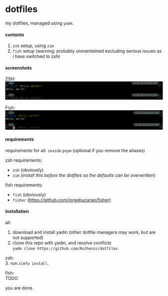 # dotfiles
my dotfiles, managed using `yadm`.  

#### contents
1. `zsh` setup, using `zim`  
2. `fish` setup (warning: probably unmaintained excluding serious issues as i have switched to zsh)  

#### screenshots
ZSH:
![Picture of ZSH config](images/zsh.png)

Fish:
![Picture of ZSH config](images/fish.png)

#### requirements
requirements for all:
`zoxide`
`pnpm` (optional if you remove the aliases)

zsh requirements:
- `zsh` (obviously)
- `zim` (*install this before the dotfiles so the defaults can be overwritten*)

fish requirements:
- `fish` (obviously)
- `fisher` (https://github.com/jorgebucaran/fisher)

#### installation
all:
1. download and install yadm (other dotfile managers may work, but are not supported)
2. clone this repo with yadm, and resolve conflicts  
	`yadm clone https://github.com/Ruthenic/dotfiles`  

zsh:  
3. run `zimfw install`.  

fish:  
TODO  

you are done.
